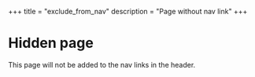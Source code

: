+++
title = "exclude_from_nav"
description = "Page without nav link"
+++

# Hidden page

This page will not be added to the nav links in the header.
